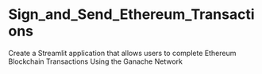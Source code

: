 # Sign_and_Send_Ethereum_Transactions
Create a Streamlit application that allows users to complete Ethereum Blockchain Transactions Using the Ganache Network
